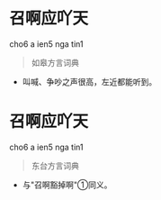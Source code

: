 # 召啊应吖天
cho6 a ien5 nga tin1
> 如皋方言词典
- 叫喊、争吵之声很高，左近都能听到。

# 召啊应吖天
cho6 a ien5 nga tin1
> 东台方言词典
- 与"召啊豁掉啊"①同义。
